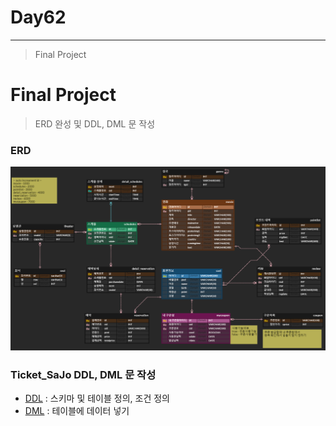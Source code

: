 # Day62

---

> Final Project 

# Final Project

>ERD 완성 및 DDL, DML 문 작성

### ERD 

<img src="../images/FinalProject/erd2.png">

### Ticket_SaJo DDL, DML 문 작성

- [DDL](https://github.com/wonyoung0207/TIL/blob/master/MultiCampus/Project_TicketSaJo/SQL/Ticket_SaJo%20DDL.sql) : 스키마 및 테이블 정의, 조건 정의
- [DML](https://github.com/wonyoung0207/TIL/blob/master/MultiCampus/Project_TicketSaJo/SQL/Ticket_SaJo%20DML.sql) : 테이블에 데이터 넣기 
